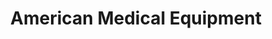 ---
title: "American Medical Equipment"
url: /catonsville/american-medical-equipment/
shop: medical supply
---